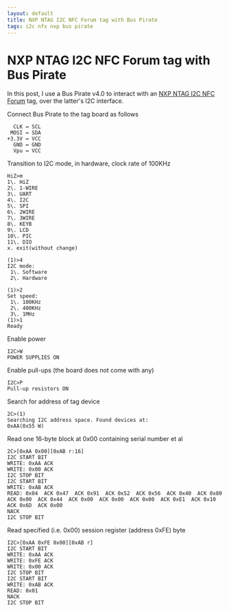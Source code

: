 ```yaml
---
layout: default
title: NXP NTAG I2C NFC Forum tag with Bus Pirate
tags: i2c nfx nxp bus pirate
---
```


# NXP NTAG I2C NFC Forum tag with Bus Pirate

In this post, I use a Bus Pirate v4.0 to interact with an [NXP NTAG I2C NFC Forum](http://www.nxp.com/products/wireless-connectivity/nfc-and-reader-ics/connected-tag-solutions/demoboard-for-ntag-ic:OM5569-NT312D) tag, over the latter's I2C interface.

Connect Bus Pirate to the tag board as follows

```text
  CLK ↔ SCL
 MOSI ↔ SDA
+3.3V ↔ VCC
  GND ↔ GND
  Vpu ↔ VCC
```

Transition to I2C mode, in hardware, clock rate of 100KHz

```text
HiZ>m
1\. HiZ
2\. 1-WIRE
3\. UART
4\. I2C
5\. SPI
6\. 2WIRE
7\. 3WIRE
8\. KEYB
9\. LCD
10\. PIC
11\. DIO
x. exit(without change)

(1)>4
I2C mode:
 1\. Software
 2\. Hardware

(1)>2
Set speed:
 1\. 100KHz
 2\. 400KHz
 3\. 1MHz
(1)>1
Ready
```

Enable power

```text
I2C>W
POWER SUPPLIES ON
```

Enable pull-ups (the board does not come with any)

```text
I2C>P
Pull-up resistors ON
```

Search for address of tag device

```text
2C>(1)
Searching I2C address space. Found devices at:
0xAA(0x55 W)
```

Read one 16-byte block at 0x00 containing serial number et al

```text
2C>[0xAA 0x00][0xAB r:16]
I2C START BIT
WRITE: 0xAA ACK
WRITE: 0x00 ACK
I2C STOP BIT
I2C START BIT
WRITE: 0xAB ACK
READ: 0x04  ACK 0x47  ACK 0x91  ACK 0x52  ACK 0x56  ACK 0x40  ACK 0x80  ACK 0x00  ACK 0x44  ACK 0x00  ACK 0x00  ACK 0x00  ACK 0xE1  ACK 0x10  ACK 0x6D  ACK 0x00
NACK
I2C STOP BIT
```

Read specified (i.e. 0x00) session register (address 0xFE) byte

```text
I2C>[0xAA 0xFE 0x00][0xAB r]
I2C START BIT
WRITE: 0xAA ACK
WRITE: 0xFE ACK
WRITE: 0x00 ACK
I2C STOP BIT
I2C START BIT
WRITE: 0xAB ACK
READ: 0x01
NACK
I2C STOP BIT
```